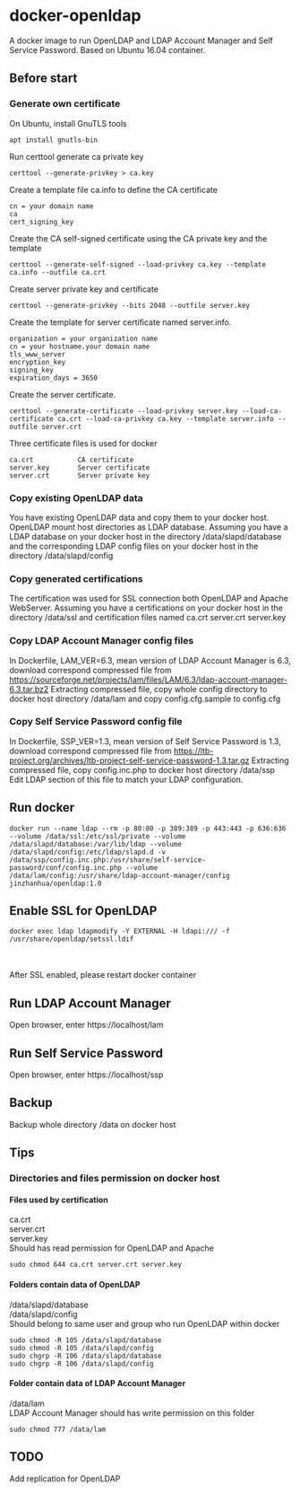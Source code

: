 # docker-openldap
A docker image to run OpenLDAP and LDAP Account Manager and Self Service Password.
Based on Ubuntu 16.04 container.

## Before start 
### Generate own certificate
On Ubuntu, install GnuTLS tools
<pre><code>apt install gnutls-bin</code></pre>
Run certtool generate ca private key
<pre><code>certtool --generate-privkey > ca.key</code></pre>
Create a template file ca.info to define the CA certificate<br>
<pre><code>cn = your domain name
ca
cert_signing_key</code></pre>
Create the CA self-signed certificate using the CA private key and the template
<pre><code>certtool --generate-self-signed --load-privkey ca.key --template ca.info --outfile ca.crt</code></pre>
Create server private key and certificate<br>
<pre><code>certtool --generate-privkey --bits 2048 --outfile server.key</code></pre>
Create the template for server certificate named server.info. 
<pre><code>organization = your organization name
cn = your hostname.your domain name
tls_www_server
encryption_key
signing_key
expiration_days = 3650</code></pre>
Create the server certificate.
<pre><code>certtool --generate-certificate --load-privkey server.key --load-ca-certificate ca.crt --load-ca-privkey ca.key --template server.info --outfile server.crt</code></pre>
Three certificate files is used for docker
<pre><code>ca.crt           CA certificate
server.key       Server certificate
server.crt       Server private key
</code></pre>
### Copy existing OpenLDAP data
You have existing OpenLDAP data and copy them to your docker host. OpenLDAP mount host directories as LDAP database. Assuming you have a LDAP database on your docker host in the directory /data/slapd/database and the corresponding LDAP config files on your docker host in the directory /data/slapd/config<br>
### Copy generated certifications
The certification was used for SSL connection both OpenLDAP and Apache WebServer. Assuming you have a certifications on your docker host in the directory /data/ssl and certification files named ca.crt server.crt server.key<br> 
### Copy LDAP Account Manager config files
In Dockerfile, LAM_VER=6.3, mean version of LDAP Account Manager is 6.3, download correspond compressed file from https://sourceforge.net/projects/lam/files/LAM/6.3/ldap-account-manager-6.3.tar.bz2
Extracting compressed file, copy whole config directory to docker host directory /data/lam 
and copy config.cfg.sample to config.cfg<br>
### Copy Self Service Password config file
In Dockerfile, SSP_VER=1.3, mean version of Self Service Password is 1.3, download correspond compressed file from https://ltb-project.org/archives/ltb-project-self-service-password-1.3.tar.gz
Extracting compressed file, copy config.inc.php to docker host directory /data/ssp<br>
Edit LDAP section of this file to match your LDAP configuration.

## Run docker
<pre><code>docker run --name ldap --rm -p 80:80 -p 389:389 -p 443:443 -p 636:636 --volume /data/ssl:/etc/ssl/private --volume /data/slapd/database:/var/lib/ldap --volume /data/slapd/config:/etc/ldap/slapd.d -v /data/ssp/config.inc.php:/usr/share/self-service-password/conf/config.inc.php --volume /data/lam/config:/usr/share/ldap-account-manager/config jinzhanhua/openldap:1.0</code></pre>

## Enable SSL for OpenLDAP
<pre><code>docker exec ldap ldapmodify -Y EXTERNAL -H ldapi:/// -f /usr/share/openldap/setssl.ldif</code></pre><br><br>After SSL enabled, please restart docker container

## Run LDAP Account Manager
Open browser, enter https://localhost/lam 

## Run Self Service Password
Open browser, enter https://localhost/ssp

## Backup
Backup whole directory /data on docker host
## Tips
### Directories and files permission on docker host
#### Files used by certification
ca.crt<br>
server.crt<br>
server.key<br>
Should has read permission for OpenLDAP and Apache<br>
<pre><code>sudo chmod 644 ca.crt server.crt server.key</code></pre>
#### Folders contain data of OpenLDAP
/data/slapd/database<br>
/data/slapd/config<br>
Should belong to same user and group who run OpenLDAP within docker<br>
<pre><code>sudo chmod -R 105 /data/slapd/database
sudo chmod -R 105 /data/slapd/config
sudo chgrp -R 106 /data/slapd/database
sudo chgrp -R 106 /data/slapd/config</code></pre>
#### Folder contain data of LDAP Account Manager
/data/lam<br>
LDAP Account Manager should has write permission on this folder<br>
<pre><code>sudo chmod 777 /data/lam</code></pre> 
## TODO
Add replication for OpenLDAP
